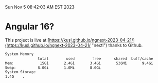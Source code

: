 Sun Nov  5 08:42:03 AM EST 2023

# Angular 16?


This project is live at [https://kusl.github.io/ngnext-2023-04-21/](https://kusl.github.io/ngnext-2023-04-21/ "next!") thanks to Github.

```bash
System Memory
               total        used        free      shared  buff/cache   available
Mem:            15Gi       2.4Gi       3.4Gi       536Mi       9.4Gi        11Gi
Swap:          8.0Gi       1.0Mi       8.0Gi
System Storage
1.4G	.
